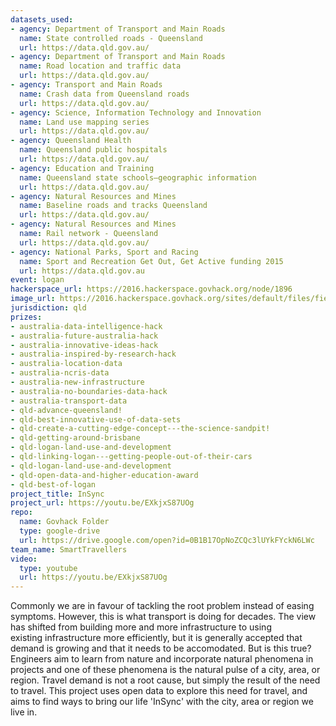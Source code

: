 ```yaml
---
datasets_used:
- agency: Department of Transport and Main Roads
  name: State controlled roads - Queensland
  url: https://data.qld.gov.au/
- agency: Department of Transport and Main Roads
  name: Road location and traffic data
  url: https://data.qld.gov.au/
- agency: Transport and Main Roads
  name: Crash data from Queensland roads
  url: https://data.qld.gov.au/
- agency: Science, Information Technology and Innovation
  name: Land use mapping series
  url: https://data.qld.gov.au/
- agency: Queensland Health
  name: Queensland public hospitals
  url: https://data.qld.gov.au/
- agency: Education and Training
  name: Queensland state schools—geographic information
  url: https://data.qld.gov.au/
- agency: Natural Resources and Mines
  name: Baseline roads and tracks Queensland
  url: https://data.qld.gov.au/
- agency: Natural Resources and Mines
  name: Rail network - Queensland
  url: https://data.qld.gov.au/
- agency: National Parks, Sport and Racing
  name: Sport and Recreation Get Out, Get Active funding 2015
  url: https://data.qld.gov.au
event: logan
hackerspace_url: https://2016.hackerspace.govhack.org/node/1896
image_url: https://2016.hackerspace.govhack.org/sites/default/files/field/image/noun_88856_cc.png
jurisdiction: qld
prizes:
- australia-data-intelligence-hack
- australia-future-australia-hack
- australia-innovative-ideas-hack
- australia-inspired-by-research-hack
- australia-location-data
- australia-ncris-data
- australia-new-infrastructure
- australia-no-boundaries-data-hack
- australia-transport-data
- qld-advance-queensland!
- qld-best-innovative-use-of-data-sets
- qld-create-a-cutting-edge-concept---the-science-sandpit!
- qld-getting-around-brisbane
- qld-logan-land-use-and-development
- qld-linking-logan---getting-people-out-of-their-cars
- qld-logan-land-use-and-development
- qld-open-data-and-higher-education-award
- qld-best-of-logan
project_title: InSync
project_url: https://youtu.be/EXkjxS87UOg
repo:
  name: Govhack Folder
  type: google-drive
  url: https://drive.google.com/open?id=0B1B17OpNoZCQc3lUYkFYckN6LWc
team_name: SmartTravellers
video:
  type: youtube
  url: https://youtu.be/EXkjxS87UOg
---
```


Commonly we are in favour of tackling the root problem instead of easing symptoms. However, this is what transport is doing for decades. The view has shifted from building more and more infrastructure to using existing infrastructure more efficiently, but it is generally accepted that demand is growing and that it needs to be accomodated. But is this true? Engineers aim to learn from nature and incorporate natural phenomena in projects and one of these phenomena is the natural pulse of a city, area, or region. Travel demand is not a root cause, but simply the result of the need to travel. This project uses open data to explore this need for travel, and aims to find ways to bring our life 'InSync' with the city, area or region we live in.